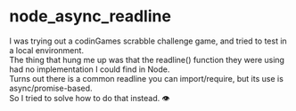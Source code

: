 # node_async_readline
I was trying out a codinGames scrabble challenge game, and tried to test in a local environment.  
The thing that hung me up was that the readline() function they were using had no implementation I could find in Node.  
Turns out there is a common readline you can import/require, but its use is async/promise-based.  
So I tried to solve how to do that instead.  👁️
